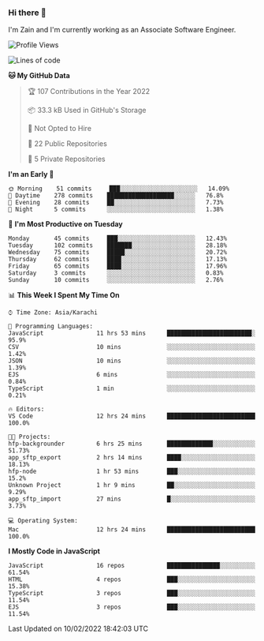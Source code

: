### Hi there 👋

I'm Zain and I'm currently working as an Associate Software Engineer.

<!--START_SECTION:waka-->
![Profile Views](http://img.shields.io/badge/Profile%20Views-0-blue)

![Lines of code](https://img.shields.io/badge/From%20Hello%20World%20I%27ve%20Written-3%20Million%20lines%20of%20code-blue)

**🐱 My GitHub Data** 

> 🏆 107 Contributions in the Year 2022
 > 
> 📦 33.3 kB Used in GitHub's Storage 
 > 
> 🚫 Not Opted to Hire
 > 
> 📜 22 Public Repositories 
 > 
> 🔑 5 Private Repositories  
 > 
**I'm an Early 🐤** 

```text
🌞 Morning    51 commits     ███░░░░░░░░░░░░░░░░░░░░░░   14.09% 
🌆 Daytime    278 commits    ███████████████████░░░░░░   76.8% 
🌃 Evening    28 commits     ██░░░░░░░░░░░░░░░░░░░░░░░   7.73% 
🌙 Night      5 commits      ░░░░░░░░░░░░░░░░░░░░░░░░░   1.38%

```
📅 **I'm Most Productive on Tuesday** 

```text
Monday       45 commits     ███░░░░░░░░░░░░░░░░░░░░░░   12.43% 
Tuesday      102 commits    ███████░░░░░░░░░░░░░░░░░░   28.18% 
Wednesday    75 commits     █████░░░░░░░░░░░░░░░░░░░░   20.72% 
Thursday     62 commits     ████░░░░░░░░░░░░░░░░░░░░░   17.13% 
Friday       65 commits     ████░░░░░░░░░░░░░░░░░░░░░   17.96% 
Saturday     3 commits      ░░░░░░░░░░░░░░░░░░░░░░░░░   0.83% 
Sunday       10 commits     ░░░░░░░░░░░░░░░░░░░░░░░░░   2.76%

```


📊 **This Week I Spent My Time On** 

```text
⌚︎ Time Zone: Asia/Karachi

💬 Programming Languages: 
JavaScript               11 hrs 53 mins      ████████████████████████░   95.9% 
CSV                      10 mins             ░░░░░░░░░░░░░░░░░░░░░░░░░   1.42% 
JSON                     10 mins             ░░░░░░░░░░░░░░░░░░░░░░░░░   1.39% 
EJS                      6 mins              ░░░░░░░░░░░░░░░░░░░░░░░░░   0.84% 
TypeScript               1 min               ░░░░░░░░░░░░░░░░░░░░░░░░░   0.21%

🔥 Editors: 
VS Code                  12 hrs 24 mins      █████████████████████████   100.0%

🐱‍💻 Projects: 
hfp-backgrounder         6 hrs 25 mins       █████████████░░░░░░░░░░░░   51.73% 
app_sftp_export          2 hrs 14 mins       ████░░░░░░░░░░░░░░░░░░░░░   18.13% 
hfp-node                 1 hr 53 mins        ███░░░░░░░░░░░░░░░░░░░░░░   15.2% 
Unknown Project          1 hr 9 mins         ██░░░░░░░░░░░░░░░░░░░░░░░   9.29% 
app_sftp_import          27 mins             █░░░░░░░░░░░░░░░░░░░░░░░░   3.73%

💻 Operating System: 
Mac                      12 hrs 24 mins      █████████████████████████   100.0%

```

**I Mostly Code in JavaScript** 

```text
JavaScript               16 repos            ███████████████░░░░░░░░░░   61.54% 
HTML                     4 repos             ███░░░░░░░░░░░░░░░░░░░░░░   15.38% 
TypeScript               3 repos             ███░░░░░░░░░░░░░░░░░░░░░░   11.54% 
EJS                      3 repos             ███░░░░░░░░░░░░░░░░░░░░░░   11.54%

```



 Last Updated on 10/02/2022 18:42:03 UTC
<!--END_SECTION:waka-->

<!--
**ZainAmjad68/ZainAmjad68** is a ✨ _special_ ✨ repository because its `README.md` (this file) appears on your GitHub profile.

Here are some ideas to get you started:

- 🔭 I’m currently working on ...
- 🌱 I’m currently learning ...
- 👯 I’m looking to collaborate on ...
- 🤔 I’m looking for help with ...
- 💬 Ask me about ...
- 📫 How to reach me: ...
- 😄 Pronouns: ...
- ⚡ Fun fact: ...
-->
